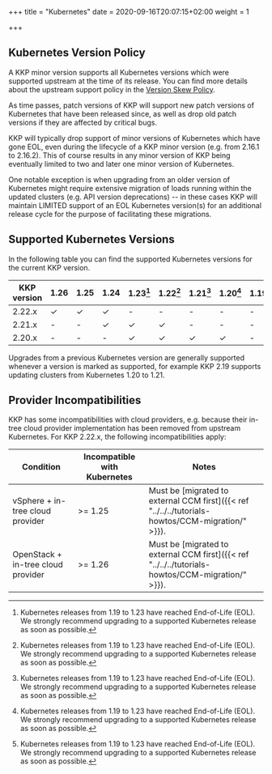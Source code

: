 +++
title = "Kubernetes"
date = 2020-09-16T20:07:15+02:00
weight = 1

+++

## Kubernetes Version Policy

A KKP minor version supports all Kubernetes versions which were supported upstream
at the time of its release. You can find more details about the upstream support
policy in the [Version Skew Policy](https://kubernetes.io/docs/setup/release/version-skew-policy/#supported-versions).

As time passes, patch versions of KKP will support new patch versions of Kubernetes
that have been released since, as well as drop old patch versions if they are
affected by critical bugs.

KKP will typically drop support of minor versions of Kubernetes which have gone EOL,
even during the lifecycle of a KKP minor version (e.g. from 2.16.1 to 2.16.2).
This of course results in any minor version of KKP being eventually limited to two
and later one minor version of Kubernetes.

One notable exception is when upgrading from an older version of Kubernetes might
require extensive migration of loads running within the updated clusters (e.g. API
version deprecations) -- in these cases KKP will maintain LIMITED support of an EOL
Kubernetes version(s) for an additional release cycle for the purpose of facilitating
these migrations.

## Supported Kubernetes Versions

In the following table you can find the supported Kubernetes versions for the
current KKP version.

| KKP version          | 1.26 | 1.25 |1.24 | 1.23[^2]| 1.22[^2] | 1.21[^2] | 1.20[^2] | 1.19[^2] |
| -------------------  | ---- | ---- | --- | ------- | -------- | -------- | -------- | -------- |
| 2.22.x               | ✓    | ✓    | ✓   | -       | -        | -        | -        | -        |
| 2.21.x               | -    | -    | ✓   | ✓       | ✓        | -        | -        | -        |
| 2.20.x               | -    | -    | -   | ✓       | ✓        | ✓        | ✓        | -        |


[^2]: Kubernetes releases from 1.19 to 1.23 have reached End-of-Life (EOL). We strongly recommend upgrading to a supported Kubernetes release as soon as possible.

Upgrades from a previous Kubernetes version are generally supported whenever a version is marked as supported, for example KKP 2.19 supports updating clusters from Kubernetes 1.20 to 1.21.

## Provider Incompatibilities

KKP has some incompatibilities with cloud providers, e.g. because their in-tree cloud provider
implementation has been removed from upstream Kubernetes. For KKP 2.22.x, the following incompatibilities
apply:

| Condition                          | Incompatible with Kubernetes | Notes                                                                                             |
| ---------------------------------- | ---------------------------- | ------------------------------------------------------------------------------------------------- |
| vSphere + in-tree cloud provider   | >= 1.25                      | Must be [migrated to external CCM first]({{< ref "../../../tutorials-howtos/CCM-migration/" >}}). | 
| OpenStack + in-tree cloud provider | >= 1.26                      | Must be [migrated to external CCM first]({{< ref "../../../tutorials-howtos/CCM-migration/" >}}). | 
